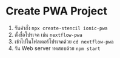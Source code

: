 # Create PWA Project

1. รันคำสั่ง `npx create-stencil ionic-pwa`
2. ตั้งชื่อโปรเจค เช่น `nextflow-pwa`
3. เข้าไปในโฟลเดอร์โปรเจคด้วย `cd nextflow-pwa`
4. รัน Web server ทดสอบด้วย `npm start`

